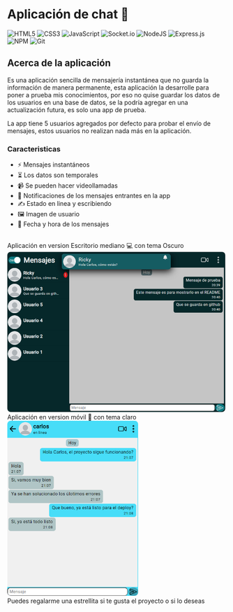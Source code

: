 # Aplicación de chat 💬

![HTML5](https://img.shields.io/badge/html5-%23E34F26.svg?style=for-the-badge&logo=html5&logoColor=white)
![CSS3](https://img.shields.io/badge/css3-%231572B6.svg?style=for-the-badge&logo=css3&logoColor=white)
![JavaScript](https://img.shields.io/badge/javascript-%23323330.svg?style=for-the-badge&logo=javascript&logoColor=%23F7DF1E)
![Socket.io](https://img.shields.io/badge/Socket.io-black?style=for-the-badge&logo=socket.io&badgeColor=010101)
![NodeJS](https://img.shields.io/badge/node.js-6DA55F?style=for-the-badge&logo=node.js&logoColor=white)
![Express.js](https://img.shields.io/badge/express.js-%23404d59.svg?style=for-the-badge&logo=express&logoColor=%2361DAFB)
![NPM](https://img.shields.io/badge/NPM-%23CB3837.svg?style=for-the-badge&logo=npm&logoColor=white)
![Git](https://img.shields.io/badge/git-%23F05033.svg?style=for-the-badge&logo=git&logoColor=white)

## Acerca de la aplicación

Es una aplicación sencilla de mensajería instantánea que no guarda la información de manera permanente, esta aplicación la desarrolle para poner a prueba mis conocimientos, por eso no quise guardar los datos de los usuarios en una base de datos, se la podría agregar en una actualización futura, es solo una app de prueba.

La app tiene 5 usuarios agregados por defecto para probar el envío de mensajes, estos usuarios no realizan nada más en la aplicación.

### Caracteristicas

- ⚡ Mensajes instantáneos
- ⏳ Los datos son temporales
- 📹 Se pueden hacer videollamadas
- 🔔 Notificaciones de los mensajes entrantes en la app
- ✍ Estado en linea y escribiendo
- 🖼 Imagen de usuario
- 📆 Fecha y hora de los mensajes

<br />
Aplicación en version Escritorio mediano 💻 con tema Oscuro

<img src='./public/assets/imgs/imagen1-proyecto-chat.jpg' alt="Imágen de la aplicación de chat en tamaño escritorio con notificacion" width='500' style="border-radius: 8px;" />

<br />
Aplicación en version móvil 📱 con tema claro

<img src='./public/assets/imgs/imagen2-proyecto-chat.jpg' alt="Imágen de la aplicación de chat en tamaño móvil" width='300' height="400" style="border-radius: 8px;" />

<br />
Puedes regalarme una estrellita si te gusta el proyecto o si lo deseas
